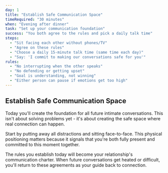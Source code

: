 ```yaml
---
day: 1
title: "Establish Safe Communication Space"
timeRequired: "30 minutes"
when: "Evening after dinner"
task: "Set up your communication foundation"
success: "You both agree to the rules and pick a daily talk time"
steps:
  - "Sit facing each other without phones/TV"
  - "Agree on these rules"
  - "Choose a daily 15-minute talk time (same time each day)"
  - "Say: 'I commit to making our conversations safe for you'"
rules:
  - "No interrupting when the other speaks"
  - "No defending or getting upset"
  - "Goal is understanding, not winning"
  - "Either person can pause if emotions get too high"
---
```


## Establish Safe Communication Space

Today you'll create the foundation for all future intimate conversations. This isn't about solving problems yet - it's about creating the safe space where real connection can happen.

Start by putting away all distractions and sitting face-to-face. This physical positioning matters because it signals that you're both fully present and committed to this moment together.

The rules you establish today will become your relationship's communication charter. When future conversations get heated or difficult, you'll return to these agreements as your guide back to connection.